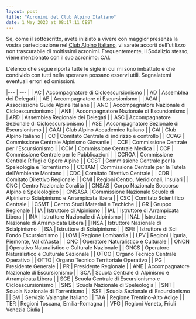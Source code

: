 ```yaml
---
layout: post
title: "Acronimi del Club Alpino Italiano"
date: 1 May 2023 at 08:17:11 CEST
---
```


Se, come il sottoscritto, avete iniziato a vivere con maggior presenza la vostra partecipazione nel [Club Alpino Italiano][cai], vi sarete accorti dell'utilizzo non trascurabile di moltissimi acronimi. Frequentemente, il Sodalizio stesso, viene menzionato con il suo acronimo: CAI.

L'elenco che segue riporta tutte le sigle in cui mi sono imbattuto e che condivido con tutti nella speranza possano esservi utili. Segnalatemi eventuali errori ed omissioni.

|--- | --- |
| AC | Accompagnatore di Cicloescursionismo |
| AD | Assemblea dei Delegati |
| AE | Accompagnatore di Escursionismo |
| AGAI | Associazione Guide Alpine Italiane |
| ANC | Accompagnatore Nazionale di Cicloescursionismo |
| ANE | Accompagnatore Nazionale di Escursionismo |
| ARD | Assemblea Regionale dei Delegati |
| ASC | Accompagnatore Sezionale di Cicloescursionismo |
| ASE | Accompagnatore Sezionale di Escursionismo |
| CAAI | Club Alpino Accademico Italiano |
| CAI | Club Alpino Italiano |
| CC | Comitato Centrale di indirizzo e controllo |
| CCAG | Commissione Centrale Alpinismo Giovanile |
| CCE | Commissione Centrale per l'Escursionismo |
| CCM | Commissione Centrale Medica |
| CCP | Commissione Centrale per le Pubblicazioni |
| CCROA | Commissione Centrale Rifugi e Opere Alpine |
| CCST | Commissione Centrale per la Speleologia e Torrentismo |
| CCTAM | Commissione Centrale per la Tutela dell'Ambiente Montano |
| CDC | Comitato Direttivo Centrale |
| CDR | Comitato Direttivo Regionale |
| CMI | Regioni Centro, Meridionali, Insulari |
| CNC | Centro Nazionale Coralità |
| CNSAS | Corpo Nazionale Soccorso Alpino e Speleologico |
| CNSASA | Commissione Nazionale Scuole di Alpinismo Scialpinismo e Arrampicata libera |
| CSC | Comitato Scientifico Centrale |
| CSMT | Centro Studi Materiali e Techiche |
| GR | Gruppo Regionale |
| IA | Istruttore di Alpinismo |
| IAL | Istruttore di Arrampicata Libera |
| INA | Istruttore Nazionale di Alpinismo |
| INAL | Istruttore Nazionale di Arrampicata Libera |
| INSA | Istruttore Nazionale di Scialpinismo |
| ISA | Istruttore di Scialpinismo |
| ISFE | Istruttore di Sci Fondo Escursionismo |
| LOM | Regione Lombardia |
| LPV | Regioni Liguria, Piemonte, Val d'Aosta |
| ONC | Operatore Naturalistico e Culturale |
| ONCN | Operativo Naturalistico e Culturale Nazionale |
| ONCS | Operatore Naturalistico e Culturale Sezionale |
| OTCO | Organo Tecnico Centrale Operativo |
| OTTO | Organo Tecnico Territoriale Operativo |
| PG | Presidente Generale |
| PR | Presidente Regionale |
| ANE | Accompagnatore Nazionale di Escursionismo |
| SCA | Scuola Centrale di Alpinismo e Arrampicata Libera |
| SCE | Scuola Centrale di Escursionismo e Cicloescursionismo |
| SNS | Scuola Nazionale di Speleologia |
| SNT | Scuola Nazionale di Torrentismo |
| SSE | Scuola Sezionale di Escursionismo |
| SVI | Servizio Valanghe Italiano |
| TAA | Regione Trentino-Alto Adige |
| TER | Regioni Toscana, Emilia-Romagna |
| VFG | Regioni Veneto, Friuli Venezia Giulia |

[cai]: https://www.cai.it
